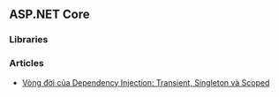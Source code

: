 ## ASP.NET Core

### Libraries

### Articles

- [Vòng đời của Dependency Injection: Transient, Singleton và Scoped](https://tedu.com.vn/lap-trinh-aspnet-core/vong-doi-cua-dependency-injection-transient-singleton-va-scoped-257.html)
